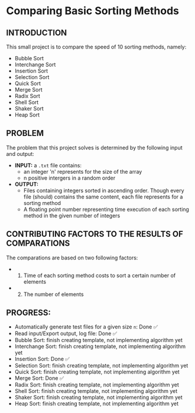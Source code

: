 # Comparing Basic Sorting Methods
<a name="intro"></a>
## **INTRODUCTION**
This small project is to compare the speed of 10 sorting methods, namely: 
*    Bubble Sort 
*    Interchange Sort
*    Insertion Sort
*    Selection Sort
*    Quick Sort
*    Merge Sort
*    Radix Sort
*    Shell Sort
*    Shaker Sort 
*    Heap Sort 

<a name="problem"></a>
## **PROBLEM**
The problem that this project solves is determined by the following input and output:
*    **INPUT:** a ```.txt``` file contains:
        + an integer 'n' represents for the size of the array
        + n positive intergers in a random order
*    **OUTPUT:**
        + Files containing integers sorted in ascending order. 
            Though every file (should) contains the same content, each file represents for a sorting method
        + A floating point number representing time execution of each sorting method in the given number of integers

<a name="factors"></a>
## CONTRIBUTING FACTORS TO THE RESULTS OF COMPARATIONS    
The comparations are based on two following factors: 
+    1. Time of each sorting method costs to sort a certain number of elements 
+    2. The number of elements

## PROGRESS:
*    Automatically generate test files for a given size `n`: Done ✅
*    Read input/Export output, log file: Done ✅
*    Bubble Sort: finish creating template, not implementing algorithm yet
*    Interchange Sort: finish creating template, not implementing algorithm yet
*    Insertion Sort: Done ✅
*    Selection Sort: finish creating template, not implementing algorithm yet
*    Quick Sort: finish creating template, not implementing algorithm yet
*    Merge Sort: Done ✅
*    Radix Sort: finish creating template, not implementing algorithm yet
*    Shell Sort: finish creating template, not implementing algorithm yet
*    Shaker Sort: finish creating template, not implementing algorithm yet
*    Heap Sort: finish creating template, not implementing algorithm yet
